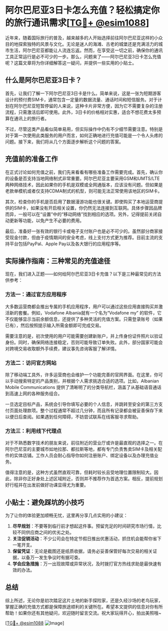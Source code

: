 # 阿尔巴尼亚3日卡怎么充值？轻松搞定你的旅行通讯需求[[TG💪+ @esim1088](https://t.me/s/esim1088)]

近年来，随着国际旅行的普及，越来越多的人开始选择前往阿尔巴尼亚这样的小众目的地探索独特的风景与文化。无论是迷人的海滩、古老的城堡还是充满活力的城市生活，阿尔巴尼亚都能让人流连忘返。然而，在享受这一切之前，确保你的通讯工具正常运行是必不可少的一步。那么，问题来了——阿尔巴尼亚3日卡怎么充值呢？这篇文章将为你详细解答这一疑问，并提供一些实用的小贴士。

## 什么是阿尔巴尼亚3日卡？

首先，让我们了解一下阿尔巴尼亚3日卡是什么。简单来说，这是一张为短期游客设计的预付费SIM卡，通常包含一定量的数据流量、通话时间和短信服务。对于计划在阿尔巴尼亚短暂停留的人来说，这种卡片非常方便，因为它不需要复杂的注册流程，只需激活后即可使用。此外，3日卡的价格相对实惠，适合不想花费太多预算在通讯上的旅行者。

不过，尽管这类产品看似简单易用，但实际操作中仍有不少细节需要注意。特别是对于第一次使用此类服务的用户而言，如何正确地进行充值可能是一个令人头疼的问题。接下来，我们将从几个方面逐步解析这个问题的答案。

## 充值前的准备工作

在正式讨论如何充值之前，我们先来看看有哪些准备工作需要完成。首先，确认你的设备是否支持当地网络制式非常重要。阿尔巴尼亚主要采用GSM和UMTS/LTE两种网络技术，因此如果你的手机是双模或全网通版本，应该没有问题。但如果是老款单模机或者仅支持CDMA制式的机型，则可能无法正常使用该地区的SIM卡。

其次，检查你的手机是否启用了数据漫游功能也很关键。即使购买了本地运营商提供的SIM卡，如果没有开启相关设置，你仍然无法连接到互联网。具体步骤因品牌而异，一般可以在“设置”中的“移动网络”找到相应的选项。另外，记得提前关闭自动更新等功能，以免产生不必要的费用。

最后，准备好一张有效的银行卡或电子支付账户也是必不可少的。虽然部分商家接受现金付款，但由于疫情期间的安全考虑，线上支付方式更为推荐。目前主流的支持平台包括PayPal、Apple Pay以及各大银行的应用程序等。

## 实际操作指南：三种常见的充值途径

现在，我们进入正题——如何给阿尔巴尼亚3日卡充值？以下是三种最常见的方法供参考：

### 方法一：通过官方应用程序

大多数运营商都会推出专属的手机应用程序，用户可以通过这些应用直接购买并激活新的套餐。例如，Vodafone Albania就有一个名为“Vodafone my” 的软件，它不仅能够显示当前余额信息，还提供了多种灵活的充值方案。只需登录账号（如果已有），然后按照提示输入所需金额即可完成交易。

需要注意的是，初次使用的用户可能需要创建新账户，并上传身份证件照片以验证身份。同时，确保网络连接稳定，否则可能导致订单失败。此外，部分国家可能会对跨境交易收取额外手续费，建议事先咨询客服了解详情。

### 方法二：访问官方网站

除了移动端工具外，许多运营商也会维护一个功能完善的官网界面。在这里，你可以手动搜索特定的产品类别，并根据个人需求挑选合适的选项。比如，Albanian Mobile Communications 提供了清晰明了的分类导航栏，涵盖了从基础语音通话到高速上网的各种服务组合。

一旦选定目标产品，系统会引导你填写必要的个人信息，并跳转至安全的第三方支付页面处理款项。整个过程通常不超过几分钟，而且所有记录都会被妥善保存下来以便日后查阅。如果遇到任何障碍，不妨尝试联系在线客服寻求帮助。

### 方法三：利用线下代理点

对于不熟悉数字技术的朋友来说，前往附近的营业厅或许是最直观的选择之一。在阿尔巴尼亚的主要城市如地拉那、都拉斯等地，都有专门负责售卖SIM卡及相关配件的实体店铺。工作人员会耐心指导你如何注册账户、绑定设备以及办理充值业务。

值得注意的是，这种方式虽然直观可靠，但耗时较长且受地理位置限制较大。因此，除非你正好身处上述区域附近，否则并不推荐作为首选方案。相反，提前规划好行程并在出发前做好功课显得尤为重要。

## 小贴士：避免踩坑的小技巧

为了让你的体验更加顺畅无忧，这里再分享几点实用的小建议：

1. **尽早规划**：不要等到临行前才想起这件事。预留充足的时间研究市场行情，比较不同供应商之间的优劣之处。
2. **关注促销活动**：不少公司会在特定节假日推出优惠活动，抓住机会能帮你省下一笔开支。
3. **保留凭证**：无论是截图还是纸质收据，请务必妥善保管好每次交易的相关证据，以备万一发生争议时有据可查。
4. **学会应急措施**：万一出现故障或异常状况，及时拨打官方热线求助是最快速有效的办法。

## 总结

综上所述，无论你是初次踏足这片土地的新手探险家，还是久经沙场的老鸟玩家，掌握正确的充值方式都是保障旅途顺利的关键所在。希望本文提供的信息对你有所帮助！如果你还有其他疑问，欢迎随时留言交流。祝大家玩得开心，拍出美照哦~ 

[[TG💪+ @esim1088](https://t.me/s/esim1088) ![Image](https://i.postimg.cc/4NQfJmqS/Snipaste-2025-05-13-00-14-12.png)]